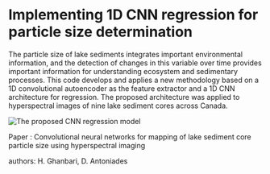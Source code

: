 # Implementing 1D CNN regression for particle size determination 

The particle size of lake sediments integrates important environmental information, and the detection of changes in this variable over time provides important information for understanding ecosystem and sedimentary processes. This code develops and applies a new methodology based on a 1D convolutional autoencoder as the feature extractor and a 1D CNN architecture for regression. The proposed architecture was applied to hyperspectral images of nine lake sediment cores across Canada.  

![ The proposed CNN regression model](https://ars.els-cdn.com/content/image/1-s2.0-S156984322200108X-gr1.jpg)


Paper : Convolutional neural networks for mapping of lake sediment core particle size using hyperspectral imaging

authors: H. Ghanbari, D. Antoniades




